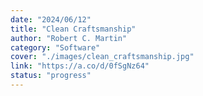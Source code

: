 ```yaml
---
date: "2024/06/12"
title: "Clean Craftsmanship"
author: "Robert C. Martin"
category: "Software"
cover: "./images/clean_craftsmanship.jpg"
link: "https://a.co/d/0fSgNz64"
status: "progress"
---
```

